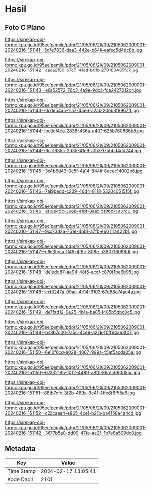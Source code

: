 # Hasil

## Foto C Plano

https://sirekap-obj-formc.kpu.go.id/95ee/pemilu/pdpr/21/05/06/20/09/2105062009001-20240216-151141--5d7e7836-daa3-442e-b648-eafec5d4dc8b.jpg

https://sirekap-obj-formc.kpu.go.id/95ee/pemilu/pdpr/21/05/06/20/09/2105062009001-20240216-151142--eaea2f59-b7c7-41cd-b0fb-270189435fc7.jpg

https://sirekap-obj-formc.kpu.go.id/95ee/pemilu/pdpr/21/05/06/20/09/2105062009001-20240216-151143--e6a52572-76c3-4a9e-9dc2-fda2427012c4.jpg

https://sirekap-obj-formc.kpu.go.id/95ee/pemilu/pdpr/21/05/06/20/09/2105062009001-20240216-151143--0dde54a5-11a7-45e6-a2ab-20eb3f8967ff.jpg

https://sirekap-obj-formc.kpu.go.id/95ee/pemilu/pdpr/21/05/06/20/09/2105062009001-20240216-151144--bd0cf4ea-2838-436a-a407-625b760866b8.jpg

https://sirekap-obj-formc.kpu.go.id/95ee/pemilu/pdpr/21/05/06/20/09/2105062009001-20240216-151144--6dc1635c-2d35-41e9-a1b3-17bbbd4dd244.jpg

https://sirekap-obj-formc.kpu.go.id/95ee/pemilu/pdpr/21/05/06/20/09/2105062009001-20240216-151145--3d4b6d43-0c5f-4a14-8448-8ecec14002b6.jpg

https://sirekap-obj-formc.kpu.go.id/95ee/pemilu/pdpr/21/05/06/20/09/2105062009001-20240216-151146--7a19bedd-c239-46d4-8118-5320c051515f.jpg

https://sirekap-obj-formc.kpu.go.id/95ee/pemilu/pdpr/21/05/06/20/09/2105062009001-20240216-151146--ef19e45c-396b-4fbf-8aa5-5f96c71937c0.jpg

https://sirekap-obj-formc.kpu.go.id/95ee/pemilu/pdpr/21/05/06/20/09/2105062009001-20240216-151147--9cc73d2a-751e-4bb1-a7fb-e66111a422b1.jpg

https://sirekap-obj-formc.kpu.go.id/95ee/pemilu/pdpr/21/05/06/20/09/2105062009001-20240216-151147--e6e3feaa-ff49-4f6c-808e-b380716086df.jpg

https://sirekap-obj-formc.kpu.go.id/95ee/pemilu/pdpr/21/05/06/20/09/2105062009001-20240216-151148--de1edd87-ae94-48f5-accf-c870f1be6b95.jpg

https://sirekap-obj-formc.kpu.go.id/95ee/pemilu/pdpr/21/05/06/20/09/2105062009001-20240216-151148--ccf3247a-09ac-4e14-9103-67d68e74ae4a.jpg

https://sirekap-obj-formc.kpu.go.id/95ee/pemilu/pdpr/21/05/06/20/09/2105062009001-20240216-151149--de7fad12-0e25-4b1a-ba85-f485b5dbc0c5.jpg

https://sirekap-obj-formc.kpu.go.id/95ee/pemilu/pdpr/21/05/06/20/09/2105062009001-20240216-151149--b43b7c00-7a5c-4ce9-a27b-f0ff64a63f07.jpg

https://sirekap-obj-formc.kpu.go.id/95ee/pemilu/pdpr/21/05/06/20/09/2105062009001-20240216-151150--6e10f6cd-a028-4867-999a-45af5acda05a.jpg

https://sirekap-obj-formc.kpu.go.id/95ee/pemilu/pdpr/21/05/06/20/09/2105062009001-20240216-151150--67332195-1012-4489-a8f0-86a1c690d55c.jpg

https://sirekap-obj-formc.kpu.go.id/95ee/pemilu/pdpr/21/05/06/20/09/2105062009001-20240216-151151--881b7cfc-3f2b-469a-9e41-4ffe6f6f55a6.jpg

https://sirekap-obj-formc.kpu.go.id/95ee/pemilu/pdpr/21/05/06/20/09/2105062009001-20240216-151152--c20caaa4-e865-4ce1-b21b-ba4158a4a4cd.jpg

https://sirekap-obj-formc.kpu.go.id/95ee/pemilu/pdpr/21/05/06/20/09/2105062009001-20240216-151142--3677b5a0-dd09-47fe-ae25-1b7e8a509dc8.jpg


## Metadata

| Key        | Value               |
| ---------- | ------------------- |
| Time Stamp | 2024-02-17 13:05:41 |
| Kode Dapil | 2101                |




